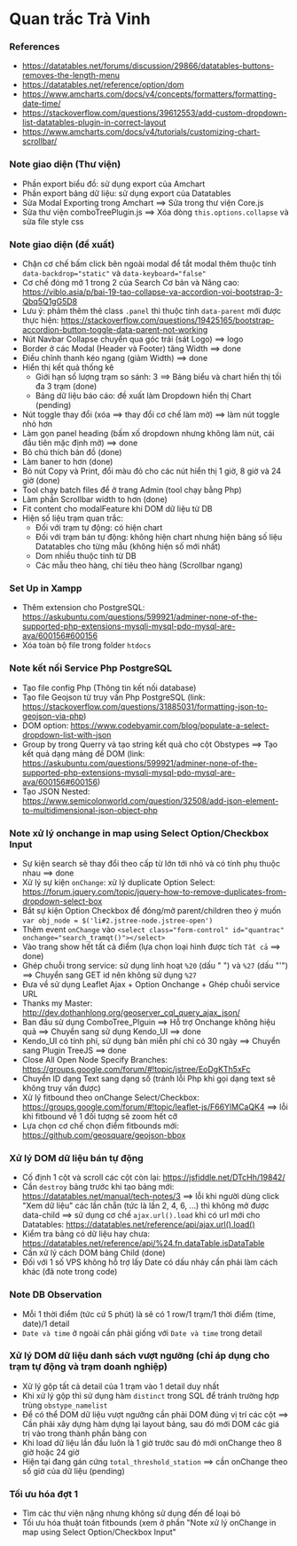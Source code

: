 # Quan trắc Trà Vinh

### References
+ https://datatables.net/forums/discussion/29866/datatables-buttons-removes-the-length-menu
+ https://datatables.net/reference/option/dom
+ https://www.amcharts.com/docs/v4/concepts/formatters/formatting-date-time/
+ https://stackoverflow.com/questions/39612553/add-custom-dropdown-list-datatables-plugin-in-correct-layout
+ https://www.amcharts.com/docs/v4/tutorials/customizing-chart-scrollbar/

### Note giao diện (Thư viện)
+ Phần export biểu đồ: sử dụng export của Amchart
+ Phần export bảng dữ liệu: sử dụng export của Datatables
+ Sửa Modal Exporting trong Amchart ==> Sửa trong thư viện Core.js
+ Sửa thư viện comboTreePlugin.js ==> Xóa dòng `this.options.collapse` và sửa file style css

### Note giao diện (đề xuất)
+ Chặn cơ chế bấm click bên ngoài modal để tắt modal thêm thuộc tính `data-backdrop="static"` và `data-keyboard="false"`
+ Cơ chế đóng mở 1 trong 2 của Search Cơ bản và Nâng cao: 
https://viblo.asia/p/bai-19-tao-collapse-va-accordion-voi-bootstrap-3-Qbq5Q1gG5D8
+ Lưu ý: phảm thêm thẻ class `.panel` thì thuộc tính `data-parent` mới được thực hiện:
https://stackoverflow.com/questions/19425165/bootstrap-accordion-button-toggle-data-parent-not-working
+ Nút Navbar Collapse chuyển qua góc trái (sát Logo) ==> logo
+ Border ở các Modal (Header và Footer) tăng Width ==> done
+ Điều chỉnh thanh kéo ngang (giảm Width) ==> done
+ Hiển thị kết quả thống kê
    + Giới hạn số lượng trạm so sánh: 3 ==> Bảng biểu và chart hiển thị tối đa 3 trạm (done)
    + Bảng dữ liệu báo cáo: đề xuất làm Dropdown hiển thị Chart (pending)
+ Nút toggle thay đổi (xóa ==> thay đổi cơ chế làm mờ)  ==> làm nút toggle nhỏ hơn
+ Làm gọn panel heading (bấm xố dropdown nhưng không làm nút, cái đầu tiên mặc định mở) ==> done
+ Bỏ chú thích bản đồ (done)
+ Làm baner to hơn (done)
+ Bỏ nút Copy và Print, đổi màu đỏ cho các nút hiển thị 1 giờ, 8 giờ và 24 giờ (done)
+ Tool chạy batch files để ở trang Admin (tool chạy bằng Php)
+ Làm phần Scrollbar width to hơn (done)
+ Fit content cho modalFeature khi DOM dữ liệu từ DB
+ Hiện số liệu trạm quan trắc:
    + Đối với trạm tự động: có hiện chart
    + Đối với trạm bán tự động: không hiện chart nhưng hiện bảng số liệu 
    Datatables cho từng mẫu (không hiện số mới nhất)
    + Dom nhiều thuộc tính từ DB
    + Các mẫu theo hàng, chí tiêu theo hàng (Scrollbar ngang)

### Set Up in Xampp
+ Thêm extension cho PostgreSQL: 
https://askubuntu.com/questions/599921/adminer-none-of-the-supported-php-extensions-mysqli-mysql-pdo-mysql-are-ava/600156#600156
+ Xóa toàn bộ file trong folder `htdocs`

### Note kết nối Service Php PostgreSQL
+ Tạo file config Php (Thông tin kết nối database)
+ Tạo file Geojson từ truy vấn Php PostgreSQL 
(link: https://stackoverflow.com/questions/31885031/formatting-json-to-geojson-via-php)
+ DOM option: https://www.codebyamir.com/blog/populate-a-select-dropdown-list-with-json
+ Group by trong Querry và tạo string kết quả cho cột Obstypes ==> Tạo kết quả dạng mảng để DOM
(link: https://askubuntu.com/questions/599921/adminer-none-of-the-supported-php-extensions-mysqli-mysql-pdo-mysql-are-ava/600156#600156)
+ Tạo JSON Nested: 
https://www.semicolonworld.com/question/32508/add-json-element-to-multidimensional-json-object-php

### Note xử lý onchange in map using Select Option/Checkbox Input
+ Sự kiện search sẽ thay đổi theo cấp từ lớn tới nhỏ và có tính phụ thuộc nhau ==> done
+ Xử lý sự kiện `onChange`: xử lý duplicate Option Select: https://forum.jquery.com/topic/jquery-how-to-remove-duplicates-from-dropdown-select-box
+ Bắt sự kiện Option Checkbox để đóng/mở parent/children theo ý muốn `var obj_node = $('li#2.jstree-node.jstree-open')`
+ Thêm event `onChange` vào `<select class="form-control" id="quantrac" onchange="search_tramqt()"></select>`
+ Vào trang show hết tất cả điểm (lựa chọn loại hình được tích `Tất cả` ==> done)
+ Ghép chuỗi trong service: sử dụng linh hoạt `%20` (dấu " ") và `%27` (dấu "'") ==> Chuyển sang GET id nên không sử dụng `%27`
+ Đưa về sử dụng Leaflet Ajax + Option Onchange + Ghép chuỗi service URL
+ Thanks my Master: http://dev.dothanhlong.org/geoserver_cql_query_ajax_json/
+ Ban đầu sử dụng ComboTree_Plguin ==> Hỗ trợ Onchange không hiệu quả ==> Chuyển sang sử dụng Kendo_UI ==> done
+ Kendo_UI có tính phí, sử dụng bản miễn phí chỉ có 30 ngày ==> Chuyển sang Plugin TreeJS ==> done
+ Close All Open Node Specify Branches: https://groups.google.com/forum/#!topic/jstree/EoDgKTh5xFc
+ Chuyển ID dạng Text sang dạng số (tránh lỗi Php khi gọi dạng text sẽ không truy vấn được)
+ Xử lý fitbound theo onChange Select/Checkbox: https://groups.google.com/forum/#!topic/leaflet-js/F66YlMCaQK4 ==> lỗi khi fitbound về 1 đối tượng sẽ zoom hết cỡ
+ Lựa chọn cơ chế chọn điểm fitbounds mới: https://github.com/geosquare/geojson-bbox

### Xử lý DOM dữ liệu bán tự động
+ Cố định 1 cột và scroll các cột còn lại: https://jsfiddle.net/DTcHh/19842/
+ Cần `destroy` bảng trước khi tạo bảng mới: https://datatables.net/manual/tech-notes/3 ==> lỗi khi người dùng
click "Xem dữ liệu" các lần chẵn (tức là lần 2, 4, 6, ...) thì không mở được data-child ==> sử dụng cơ chế
`ajax.url().load` khi có url mới cho Datatables: https://datatables.net/reference/api/ajax.url().load()
+ Kiểm tra bảng có dữ liệu hay chưa: https://datatables.net/reference/api/%24.fn.dataTable.isDataTable
+ Cần xử lý cách DOM bảng Child (done)
+ Đối với 1 số VPS không hỗ trợ lấy Date có dấu nháy cần phải làm cách khác (đã note trong code)

### Note DB Observation
+ Mỗi 1 thời điểm (tức cứ 5 phút) là sẽ có 1 row/1 trạm/1 thời điểm (time, date)/1 detail
+ `Date và time` ở ngoài cần phải giống với `Date và time` trong detail

### Xử lý DOM dữ liệu danh sách vượt ngưỡng (chỉ áp dụng cho trạm tự động và trạm doanh nghiệp)
+ Xử lý gộp tất cả detail của 1 trạm vào 1 detail duy nhất
+ Khi xử lý gộp thì sử dụng hàm `distinct` trong SQL để tránh trường hợp trùng `obstype_namelist`
+ Để có thể DOM dữ liệu vượt ngưỡng cần phải DOM đúng vị trí các cột ==> Cần phải xây dựng hàm dựng 
lại layout bảng, sau đó mới DOM các giá trị vào trong thành phần bảng con
+ Khi load dữ liệu lần đầu luôn là 1 giờ trước sau đó mới onChange theo 8 giờ hoặc 24 giờ
+ Hiện tại đang gán cứng `total_threshold_station` ==> cần onChange theo số giờ của dữ liệu (pending)

### Tối ưu hóa đợt 1
+ Tìm các thư viện nặng nhưng không sử dụng đến để loại bỏ
+ Tối ưu hóa thuật toán fitbounds (xem ở phần "Note xử lý onChange in map using Select Option/Checkbox Input"